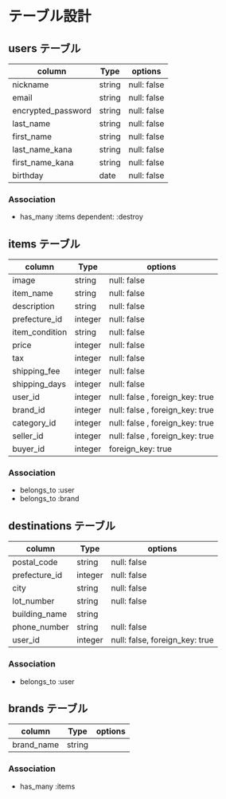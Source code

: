 # テーブル設計

## users テーブル

| column             | Type       | options     |
| ------------------ | ---------- | ----------- |
| nickname           | string     | null: false |
| email              | string     | null: false |
| encrypted_password | string     | null: false |
| last_name          | string     | null: false |
| first_name         | string     | null: false |
| last_name_kana     | string     | null: false |
| first_name_kana    | string     | null: false |
| birthday           | date       | null: false |


### Association
- has_many :items dependent: :destroy

## items テーブル

| column          | Type       | options                        |
| --------------- | ---------- | ------------------------------ |
| image           | string     | null: false                    |
| item_name       | string     | null: false                    |
| description     | string     | null: false                    |
| prefecture_id   | integer    | null: false                    |
| item_condition  | string     | null: false                    |
| price           | integer    | null: false                    |
| tax             | integer    | null: false                    |
| shipping_fee    | integer    | null: false                    |
| shipping_days   | integer    | null: false                    |
| user_id         | integer    | null: false , foreign_key: true|
| brand_id        | integer    | null: false , foreign_key: true|
| category_id     | integer    | null: false , foreign_key: true|
| seller_id       | integer    | null: false , foreign_key: true|
| buyer_id        | integer    | foreign_key: true              |

### Association

- belongs_to :user 
- belongs_to :brand 

## destinations テーブル

| column          | Type       | options                        |
| --------------- | ---------- | ------------------------------ |
| postal_code     | string     | null: false                    |
| prefecture_id   | integer    | null: false                    |
| city            | string     | null: false                    |
| lot_number      | string     | null: false                    |
| building_name   | string     |                                |
| phone_number    | string     | null: false                    |
| user_id         | integer    | null: false, foreign_key: true |

### Association

- belongs_to :user

## brands テーブル

| column           | Type       | options             |
| ---------------- | ---------- | ------------------- |
| brand_name       | string     |                     |

### Association

- has_many :items